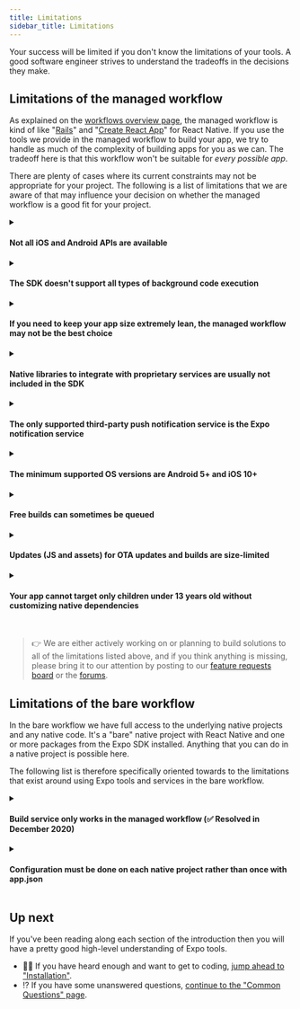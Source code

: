 ```yaml
---
title: Limitations
sidebar_title: Limitations
---
```


Your success will be limited if you don't know the limitations of your tools. A good software engineer strives to understand the tradeoffs in the decisions they make.

## Limitations of the managed workflow

As explained on the [workflows overview page](managed-vs-bare.md), the managed workflow is kind of like "[Rails](https://rubyonrails.org/)" and "[Create React App](https://github.com/facebook/create-react-app)" for React Native. If you use the tools we provide in the managed workflow to build your app, we try to handle as much of the complexity of building apps for you as we can. The tradeoff here is that this workflow won't be suitable for _every possible app_.

There are plenty of cases where its current constraints may not be appropriate for your project. The following is a list of limitations that we are aware of that may influence your decision on whether the managed workflow is a good fit for your project.

<details><summary><h4>Not all iOS and Android APIs are available</h4></summary> <p>

Many device APIs are supported (check out the "SDK API Reference" in the sidebar), but **not all iOS and Android APIs are available yet**: need Bluetooth? Sorry, we haven't built support for it yet. WebRTC? Not quite. One of the most frequent requests we get is for In-App Purchases and Apple and Google Pay integration. We haven't built this yet, but it's on the roadmap. We are constantly adding new APIs, so if we don't have something you need now, you can either use the [bare workflow](managed-vs-bare.md#bare-workflow) or follow [our blog](https://blog.expo.io) to see the release notes for our SDK updates. Feature prioritization isn't strictly based off of popular vote, but it certainly helps us to gauge what is important to users.

</p>
</details>

<details><summary><h4>The SDK doesn't support all types of background code execution</h4></summary>
<p>

Background execution is the ability to run code when the app is not foregrounded or the device is sleeping. We support background geolocation (including geofencing) and background fetch, but we do not yet support background audio with the operating-system playback controls and you cannot handle push notifications in the background. This is a work in progress.

</p>
</details>

<details><summary><h4>If you need to keep your app size extremely lean, the managed workflow may not be the best choice</h4></summary>
<p>

The size for a managed Expo app on iOS is approximately 20mb (download), and Android is about 15mb. This is because "managed" includes a bunch of APIs regardless of whether or not you are using them &mdash; this lets you push over-the-air updates to use new APIs, but comes at the cost of binary size. Some of the APIs that are included are tied to services that you may not be using, for example the Facebook Mobile SDK is included to support Facebook Login and Facebook Ads, along with the Google Mobile SDK for similar reasons. We will make this customizable in the future, so you can trim down the size of your binaries. [Read more about managing your app size here](https://expo.fyi/managed-app-size).

> 💡 Work is progress on resolving this! In the near future, you will be able to build managed apps with [EAS Build](/build/introduction.md) without adding any additional size to your binary ([in some cases, more than 10x reduction in binary size](https://twitter.com/Baconbrix/status/1338910158399782912)).

</p>
</details>

<details><summary><h4>Native libraries to integrate with proprietary services are usually not included in the SDK</h4></summary>
<p>

Related to the previous point, we typically avoid adding native modules to the SDK if they are tied to external, proprietary services &mdash; we can't add something to the SDK just because a few users need it for their app, we have to think of the broader userbase. In these cases developers will want to use the [bare workflow](../introduction/managed-vs-bare.md), and they can easily migrate to it by [ejecting](../workflow/customizing.md).

</p>
</details>

<details><summary><h4>The only supported third-party push notification service is the Expo notification service</h4></summary>
<p>

If you want to use another third-party push notification service, such as OneSignal, instead of the [Expo Push Notification service/API](../push-notifications/overview.md), you will need to use the bare workflow.

Note that you can use the first-party push APIs (APNs and FCM) directly if you like. [Read "Sending Notifications with APNs & FCM"](/push-notifications/sending-notifications-custom.md)

</p>
</details>

<details><summary><h4>The minimum supported OS versions are Android 5+ and iOS 10+</h4></summary>
<p>

If you need to support older versions, you will not be able to use the managed workflow.

</p>
</details>

<details><summary><h4>Free builds can sometimes be queued</h4></summary>
<p>

You can easily build your app for submission to stores without even installing Xcode or Android Studio by using the free [standalone build service](../distribution/building-standalone-apps.md), but it occasionally has a queue depending on how many other folks are building a binary at that time. You can have access to dedicated build infrastructure with a ["Priority" plan](https://expo.dev/developer-services), or you can [run the builds on your own CI](../distribution/turtle-cli.md) if you prefer.

</p>
</details>

<details><summary><h4>Updates (JS and assets) for OTA updates and builds are size-limited</h4></summary>
<p>

Expo's current update service supports updates around 50 MiB. Updates are published both for OTA updates and to build standalone apps, which embed updates. See more about [optimizing updates](../distribution/optimizing-updates.md).

You also can use the [bare workflow](../bare/exploring-bare-workflow.md) with the [`expo-updates`](../versions/latest/sdk/updates.md) library, which supports arbitrarily large updates that are self-hosted or embedded in apps compiled on your own computer.

</p>
</details>

<details><summary><h4>Your app cannot target only children under 13 years old without customizing native dependencies</h4></summary>
<p>

Both [Apple](https://developer.apple.com/app-store/review/guidelines/#kids) and [Google](https://support.google.com/googleplay/android-developer/answer/9285070?hl=en) provide strict guidelines for any apps that specifically target children under a particular age. One of these guidelines states that certain ad libraries, such as Facebook's Audience Network, cannot be used in the app.

Apps built with `expo build:ios|android` [contain code for the entire Expo SDK](https://expo.fyi/managed-app-size), you cannot customize the native dependencies, including Facebook's Audience Network library, so if you build your app this way you cannot designated it as "designed primarily for children under 13" in the App Store or Play Store, _even though this code is never run unless you explicitly call it_.

Apps built with `eas build -p ios|android` [include only your app's explicit native dependencies](https://blog.expo.io/expo-managed-workflow-in-2021-d1c9b68aa10), and so this limitation does not apply if you use EAS Build. [Learn about how to use it](https://docs.expo.io/build/introduction/).

</p>
</details>

<br />

> 👉 We are either actively working on or planning to build solutions to all of the limitations listed above, and if you think anything is missing, please bring it to our attention by posting to our [feature requests board](https://expo.canny.io/feature-requests) or the [forums](http://forums.expo.io/).

## Limitations of the bare workflow

In the bare workflow we have full access to the underlying native projects and any native code. It's a "bare" native project with React Native and one or more packages from the Expo SDK installed. Anything that you can do in a native project is possible here.

The following list is therefore specifically oriented towards to the limitations that exist around using Expo tools and services in the bare workflow.

<details><summary><h4><span className="strike">Build service only works in the managed workflow</span> (✅ Resolved in December 2020)</h4></summary>
<p>

<span className="strike">To build your app binaries for distribution on the Apple App Store and Google Play Store you will need to follow the same steps that you would in any native project, the Expo build service can't handle it for you. We are working on bringing bare workflow support to the build service in the near future.</span>

You can now use [EAS Build](/build/introduction.md) to build and sign your apps just as easily as in the managed workflow! [Read the announcement blog post](https://blog.expo.io/expo-application-services-eas-build-and-submit-fc1d1476aa2e).

</p>
</details>

<details><summary><h4>Configuration must be done on each native project rather than once with app.json</h4></summary>
<p>

Configuring app icons, launch screen, and so on must be configured in the native projects for each platform using the standard native tooling, rather than once using a simple JSON object.

</p>
</details>

## Up next

If you've been reading along each section of the introduction then you will have a pretty good high-level understanding of Expo tools.

- 👩‍💻 If you have heard enough and want to get to coding, [jump ahead to "Installation"](../get-started/installation.md).
- ⁉️ If you have some unanswered questions, [continue to the "Common Questions" page](../introduction/faq.md).
